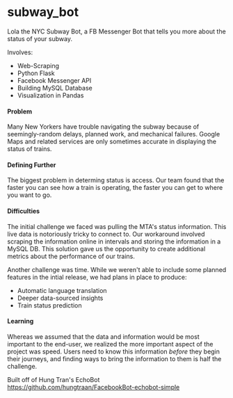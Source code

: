 # subway_bot
Lola the NYC Subway Bot, a FB Messenger Bot that tells you more about the status of your subway.

Involves:
* Web-Scraping
* Python Flask
* Facebook Messenger API
* Building MySQL Database
* Visualization in Pandas

#### Problem
Many New Yorkers have trouble navigating the subway because of seemingly-random delays, planned work, and mechanical failures. Google Maps and related services are only sometimes accurate in displaying the status of trains. 

#### Defining Further
The biggest problem in determing status is access. Our team found that the faster you can see how a train is operating, the faster you can get to where you want to go. 

#### Difficulties
The initial challenge we faced was pulling the MTA's status information. This live data is notoriously tricky to connect to. Our workaround involved scraping the information online in intervals and storing the information in a MySQL DB. This solution gave us the opportunity to create additional metrics about the performance of our trains.

Another challenge was time. While we weren't able to include some planned features in the intial release, we had plans in place to produce:
* Automatic language translation
* Deeper data-sourced insights
* Train status prediction

#### Learning
Whereas we assumed that the data and information would be most important to the end-user, we realized the more important aspect of the project was speed. Users need to know this information *before* they begin their journeys, and finding ways to bring the information to them is half the challenge. 





Built off of Hung Tran's EchoBot
https://github.com/hungtraan/FacebookBot-echobot-simple
